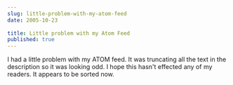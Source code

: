 ```yaml
---
slug: little-problem-with-my-atom-feed
date: 2005-10-23
 
title: Little problem with my Atom Feed
published: true
---
```

I had a little problem with my ATOM feed.  It was truncating all the text in the description so it was looking odd.  I hope this hasn't effected any of my readers.  It appears to be sorted now.<p />

